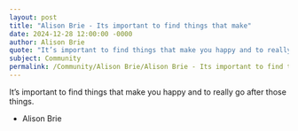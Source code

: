 ```yaml
---
layout: post
title: "Alison Brie - Its important to find things that make"
date: 2024-12-28 12:00:00 -0000
author: Alison Brie
quote: "It’s important to find things that make you happy and to really go after those things."
subject: Community
permalink: /Community/Alison Brie/Alison Brie - Its important to find things that make
---
```


It’s important to find things that make you happy and to really go after those things.

- Alison Brie
